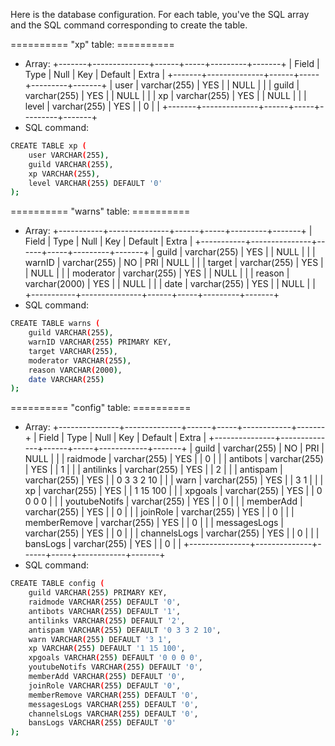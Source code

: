 Here is the database configuration.
For each table, you've the SQL array and the SQL command corresponding to create the table.

========== "xp" table: ==========
- Array:
+-------+--------------+------+-----+---------+-------+
| Field | Type         | Null | Key | Default | Extra |
+-------+--------------+------+-----+---------+-------+
| user  | varchar(255) | YES  |     | NULL    |       |
| guild | varchar(255) | YES  |     | NULL    |       |
| xp    | varchar(255) | YES  |     | NULL    |       |
| level | varchar(255) | YES  |     | 0       |       |
+-------+--------------+------+-----+---------+-------+
- SQL command:
``` sh
CREATE TABLE xp (
    user VARCHAR(255),
    guild VARCHAR(255),
    xp VARCHAR(255),
    level VARCHAR(255) DEFAULT '0'
);
```

========== "warns" table: ==========
- Array:
+-----------+---------------+------+-----+---------+-------+
| Field     | Type          | Null | Key | Default | Extra |
+-----------+---------------+------+-----+---------+-------+
| guild     | varchar(255)  | YES  |     | NULL    |       |
| warnID    | varchar(255)  | NO   | PRI | NULL    |       |
| target    | varchar(255)  | YES  |     | NULL    |       |
| moderator | varchar(255)  | YES  |     | NULL    |       |
| reason    | varchar(2000) | YES  |     | NULL    |       |
| date      | varchar(255)  | YES  |     | NULL    |       |
+-----------+---------------+------+-----+---------+-------+
- SQL command:
``` sh
CREATE TABLE warns (
    guild VARCHAR(255),
    warnID VARCHAR(255) PRIMARY KEY,
    target VARCHAR(255),
    moderator VARCHAR(255),
    reason VARCHAR(2000),
    date VARCHAR(255)
);
```

========== "config" table: ==========
- Array:
+---------------+--------------+------+-----+------------+-------+
| Field         | Type         | Null | Key | Default    | Extra |
+---------------+--------------+------+-----+------------+-------+
| guild         | varchar(255) | NO   | PRI | NULL       |       |
| raidmode      | varchar(255) | YES  |     | 0          |       |
| antibots      | varchar(255) | YES  |     | 1          |       |
| antilinks     | varchar(255) | YES  |     | 2          |       |
| antispam      | varchar(255) | YES  |     | 0 3 3 2 10 |       |
| warn          | varchar(255) | YES  |     | 3 1        |       |
| xp            | varchar(255) | YES  |     | 1 15 100   |       |
| xpgoals       | varchar(255) | YES  |     | 0 0 0 0    |       |
| youtubeNotifs | varchar(255) | YES  |     | 0          |       |
| memberAdd     | varchar(255) | YES  |     | 0          |       |
| joinRole      | varchar(255) | YES  |     | 0          |       |
| memberRemove  | varchar(255) | YES  |     | 0          |       |
| messagesLogs  | varchar(255) | YES  |     | 0          |       |
| channelsLogs  | varchar(255) | YES  |     | 0          |       |
| bansLogs      | varchar(255) | YES  |     | 0          |       |
+---------------+--------------+------+-----+------------+-------+
- SQL command:
``` sh
CREATE TABLE config (
    guild VARCHAR(255) PRIMARY KEY,
    raidmode VARCHAR(255) DEFAULT '0',
    antibots VARCHAR(255) DEFAULT '1',
    antilinks VARCHAR(255) DEFAULT '2',
    antispam VARCHAR(255) DEFAULT '0 3 3 2 10',
    warn VARCHAR(255) DEFAULT '3 1',
    xp VARCHAR(255) DEFAULT '1 15 100',
    xpgoals VARCHAR(255) DEFAULT '0 0 0 0',
    youtubeNotifs VARCHAR(255) DEFAULT '0',
    memberAdd VARCHAR(255) DEFAULT '0',
    joinRole VARCHAR(255) DEFAULT '0',
    memberRemove VARCHAR(255) DEFAULT '0',
    messagesLogs VARCHAR(255) DEFAULT '0',
    channelsLogs VARCHAR(255) DEFAULT '0',
    bansLogs VARCHAR(255) DEFAULT '0'
);
```